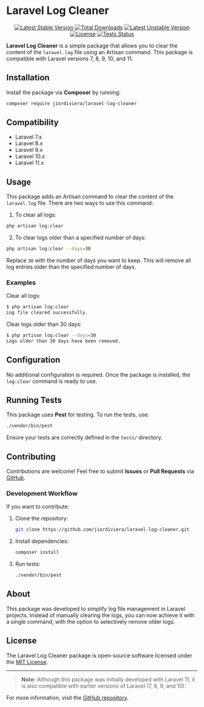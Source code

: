 # Laravel Log Cleaner

<p align="center">
  <a href="https://packagist.org/packages/jiordiviera/laravel-log-cleaner"><img src="https://img.shields.io/packagist/v/jiordiviera/laravel-log-cleaner?style=for-the-badge" alt="Latest Stable Version"></a>
  <a href="https://packagist.org/packages/jiordiviera/laravel-log-cleaner"><img src="https://img.shields.io/packagist/dt/jiordiviera/laravel-log-cleaner?style=for-the-badge" alt="Total Downloads"></a>
  <a href="https://packagist.org/packages/jiordiviera/laravel-log-cleaner"><img src="https://img.shields.io/packagist/v/jiordiviera/laravel-log-cleaner?include_prereleases&style=for-the-badge" alt="Latest Unstable Version"></a>
  <a href="https://packagist.org/packages/jiordiviera/laravel-log-cleaner"><img src="https://img.shields.io/packagist/l/jiordiviera/laravel-log-cleaner?style=for-the-badge" alt="License"></a>
  <a href="https://github.com/jiordiviera/laravel-log-cleaner/actions/workflows/tests.yml"><img src="https://github.com/jiordiviera/laravel-log-cleaner/actions/workflows/tests.yml/badge.svg" alt="Tests Status" style="for-the-badge" /></a>
</p>

**Laravel Log Cleaner** is a simple package that allows you to clear the content of the `laravel.log` file using an
Artisan command. This package is compatible with Laravel versions 7, 8, 9, 10, and 11.

## Installation

Install the package via **Composer** by running:

```bash
composer require jiordiviera/laravel-log-cleaner
```

## Compatibility

- Laravel 7.x
- Laravel 8.x
- Laravel 9.x
- Laravel 10.x
- Laravel 11.x

## Usage

This package adds an Artisan command to clear the content of the `laravel.log` file. There are two ways to use this
command:

1. To clear all logs:

```bash
php artisan log:clear
```

2. To clear logs older than a specified number of days:

```bash
php artisan log:clear --days=30
```

Replace `30` with the number of days you want to keep. This will remove all log entries older than the specified number
of days.

### Examples

Clear all logs:

```bash
$ php artisan log:clear
Log file cleared successfully.
```

Clear logs older than 30 days:

```bash
$ php artisan log:clear --days=30
Logs older than 30 days have been removed.
```

## Configuration

No additional configuration is required. Once the package is installed, the `log:clear` command is ready to use.

## Running Tests

This package uses **Pest** for testing. To run the tests, use:

```bash
./vendor/bin/pest
```

Ensure your tests are correctly defined in the `tests/` directory.

## Contributing

Contributions are welcome! Feel free to submit **Issues** or **Pull Requests**
via [GitHub](https://github.com/jiordiviera/laravel-log-cleaner).

### Development Workflow

If you want to contribute:

1. Clone the repository:

   ```bash
   git clone https://github.com/jiordiviera/laravel-log-cleaner.git
   ```

2. Install dependencies:

   ```bash
   composer install
   ```

3. Run tests:

   ```bash
   ./vendor/bin/pest
   ```

## About

This package was developed to simplify log file management in Laravel projects. Instead of manually clearing the logs,
you can now achieve it with a single command, with the option to selectively remove older logs.

## License

The Laravel Log Cleaner package is open-source software licensed under
the [MIT License](https://opensource.org/licenses/MIT).

---

> **Note:** Although this package was initially developed with Laravel 11, it is also compatible with earlier versions
> of Laravel (7, 8, 9, and 10).

For more information, visit the [GitHub repository](https://github.com/jiordiviera/laravel-log-cleaner).
